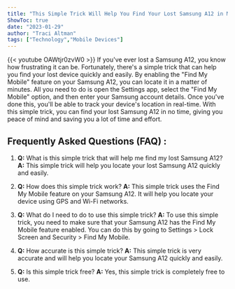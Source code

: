 ```yaml
---
title: "This Simple Trick Will Help You Find Your Lost Samsung A12 in Minutes!"
ShowToc: true 
date: "2023-01-29"
author: "Traci Altman" 
tags: ["Technology","Mobile Devices"]
---
```



{{< youtube OAWtjr0zvW0 >}} 
If you've ever lost a Samsung A12, you know how frustrating it can be. Fortunately, there's a simple trick that can help you find your lost device quickly and easily. By enabling the "Find My Mobile" feature on your Samsung A12, you can locate it in a matter of minutes. All you need to do is open the Settings app, select the "Find My Mobile" option, and then enter your Samsung account details. Once you've done this, you'll be able to track your device's location in real-time. With this simple trick, you can find your lost Samsung A12 in no time, giving you peace of mind and saving you a lot of time and effort.

## Frequently Asked Questions (FAQ) :
1. **Q:** What is this simple trick that will help me find my lost Samsung A12? 
**A:** This simple trick will help you locate your lost Samsung A12 quickly and easily. 

2. **Q:** How does this simple trick work? 
**A:** This simple trick uses the Find My Mobile feature on your Samsung A12. It will help you locate your device using GPS and Wi-Fi networks. 

3. **Q:** What do I need to do to use this simple trick? 
**A:** To use this simple trick, you need to make sure that your Samsung A12 has the Find My Mobile feature enabled. You can do this by going to Settings > Lock Screen and Security > Find My Mobile. 

4. **Q:** How accurate is this simple trick? 
**A:** This simple trick is very accurate and will help you locate your Samsung A12 quickly and easily. 

5. **Q:** Is this simple trick free? 
**A:** Yes, this simple trick is completely free to use.



